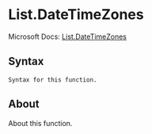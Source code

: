 # List.DateTimeZones

Microsoft Docs: [List.DateTimeZones](https://docs.microsoft.com/en-us/powerquery-m/list-datetimezones)

## Syntax

```
Syntax for this function.
```

## About

About this function.

